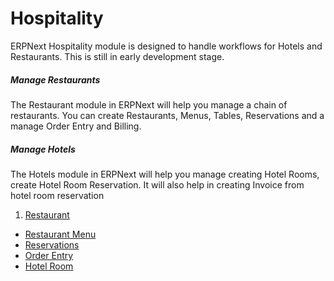 <!-- add-breadcrumbs -->
# Hospitality

ERPNext Hospitality module is designed to handle workflows for Hotels and Restaurants. This is still in early development stage.

##### Manage Restaurants

The Restaurant module in ERPNext will help you manage a chain of restaurants. You can create Restaurants, Menus, Tables, Reservations and a manage Order Entry and Billing.

##### Manage Hotels

The Hotels module in ERPNext will help you manage creating Hotel Rooms, create Hotel Room Reservation. It will also help in creating Invoice from hotel room reservation

1. [Restaurant](/docs/user/manual/en/hospitality/restaurant)
- [Restaurant Menu](/docs/user/manual/en/hospitality/restaurant-menu)
- [Reservations](/docs/user/manual/en/hospitality/reservations)
- [Order Entry](/docs/user/manual/en/hospitality/reservations)
- [Hotel Room](/docs/user/manual/en/hospitality/reservations)
